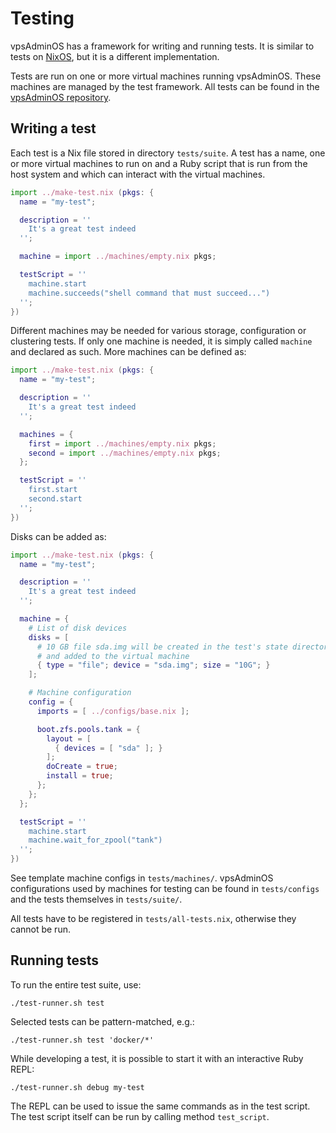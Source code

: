 # Testing

vpsAdminOS has a framework for writing and running tests. It is similar to tests
on [NixOS](https://nixos.org/nixos/manual/index.html#sec-nixos-tests), but it is
a different implementation.

Tests are run on one or more virtual machines running vpsAdminOS. These machines
are managed by the test framework. All tests can be found in the
[vpsAdminOS repository](https://github.com/vpsfreecz/vpsadminos/tree/master/tests).

## Writing a test
Each test is a Nix file stored in directory `tests/suite`. A test has a name,
one or more virtual machines to run on and a Ruby script that is run from
the host system and which can interact with the virtual machines.

```nix
import ../make-test.nix (pkgs: {
  name = "my-test";

  description = ''
    It's a great test indeed
  '';

  machine = import ../machines/empty.nix pkgs;

  testScript = ''
    machine.start
    machine.succeeds("shell command that must succeed...")
  '';
})
```

Different machines may be needed for various storage, configuration or clustering
tests. If only one machine is needed, it is simply called `machine` and declared
as such. More machines can be defined as:

```nix
import ../make-test.nix (pkgs: {
  name = "my-test";

  description = ''
    It's a great test indeed
  '';

  machines = {
    first = import ../machines/empty.nix pkgs;
    second = import ../machines/empty.nix pkgs;
  };

  testScript = ''
    first.start
    second.start
  '';
})
```

Disks can be added as:

```nix
import ../make-test.nix (pkgs: {
  name = "my-test";

  description = ''
    It's a great test indeed
  '';

  machine = {
    # List of disk devices
    disks = [
      # 10 GB file sda.img will be created in the test's state directory
      # and added to the virtual machine
      { type = "file"; device = "sda.img"; size = "10G"; }
    ];

    # Machine configuration
    config = {
      imports = [ ../configs/base.nix ];

      boot.zfs.pools.tank = {
        layout = [
          { devices = [ "sda" ]; }
        ];
        doCreate = true;
        install = true;
      };
    };
  };

  testScript = ''
    machine.start
    machine.wait_for_zpool("tank")
  '';
})
```

See template machine configs in `tests/machines/`. vpsAdminOS configurations
used by machines for testing can be found in `tests/configs` and the tests
themselves in `tests/suite/`.

All tests have to be registered in `tests/all-tests.nix`, otherwise they cannot
be run.

## Running tests
To run the entire test suite, use:

```
./test-runner.sh test
```

Selected tests can be pattern-matched, e.g.:

```
./test-runner.sh test 'docker/*'
```

While developing a test, it is possible to start it with an interactive Ruby REPL:

```
./test-runner.sh debug my-test
```

The REPL can be used to issue the same commands as in the test script. The test
script itself can be run by calling method `test_script`.
